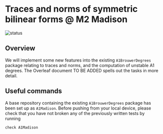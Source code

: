 # Traces and norms of symmetric bilinear forms @ M2 Madison
![status](https://github.com/Macaulay2/Workshop-2025-Madison/actions/workflows/tests.yml/badge.svg?branch=BilinearForms)

## Overview
We will implement some new features into the existing `A1BrouwerDegrees` package relating to traces and norms, and the computation of unstable A1 degrees. The Overleaf document TO BE ADDED spells out the tasks in more detail. 

## Useful commands 
A base repository containing the existing `A1BrouwerDegrees` package has been set up as `A1Madison`. Before pushing from your local device, please check that you have not broken any of the previously written tests by running 

```check A1Madison```
